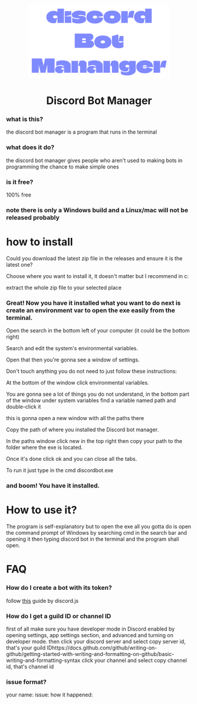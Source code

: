 <div align="center">
  <img src="logoDiscord.png" height="200"> </img>
</div>

<h1 align="center">
  Discord Bot Manager
</h1>


### what is this?
the discord bot manager is a program that runs in the terminal
### what does it do?
the discord bot manager gives people who aren't used to making bots in programming the chance to make simple ones
### is it free? 
100% free
### note there is only a Windows build and a Linux/mac will not be released probably

# how to install
Could you download the latest zip file in the releases and ensure it is the latest one?

Choose where you want to install it, it doesn't matter but I recommend in c:

extract the whole zip file to your selected place

### Great! Now you have it installed what you want to do next is create an environment var to open the exe easily from the terminal.

Open the search in the bottom left of your computer (it could be the bottom right)

Search and edit the system's environmental variables.

Open that then you're gonna see a window of settings.

Don't touch anything you do not need to just follow these instructions:

At the bottom of the window click environmental variables.

You are gonna see a lot of things you do not understand, in the bottom part of the window under system variables find a variable named path and double-click it

this is gonna open a new window with all the paths there    

Copy the path of where you installed the Discord bot manager.

In the paths window click new in the top right then copy your path to the folder where the exe is located. 

Once it's done click ok and you can close all the tabs.

To run it just type in the cmd discordbot.exe

### and boom! You have it installed. 

# How to use it?
The program is self-explanatory but to open the exe all you gotta do is open the command prompt of Windows by searching cmd in the search bar and opening it then typing discord bot in the terminal and the program shall open.

# FAQ
### How do I create a bot with its token?
follow [this](https://discordjs.guide/preparations/setting-up-a-bot-application.html#creating-your-bot) guide by discord.js
### How do I get a guild ID or channel ID
first of all make sure you have developer mode in Discord enabled by opening settings, app settings section, and advanced and turning on developer mode.
then click your discord server and select copy server id, that's your guild IDhttps://docs.github.com/github/writing-on-github/getting-started-with-writing-and-formatting-on-github/basic-writing-and-formatting-syntax
click your channel and select copy channel id, that's channel id
### issue format?
your name:
issue:
how it happened:
